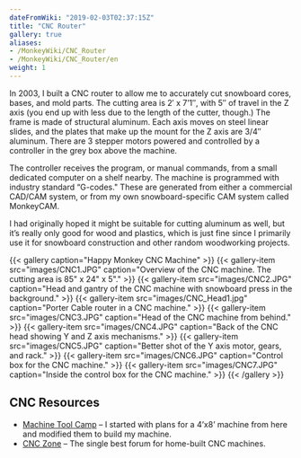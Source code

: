 ```yaml
---
dateFromWiki: "2019-02-03T02:37:15Z"
title: "CNC Router"
gallery: true
aliases:
- /MonkeyWiki/CNC_Router
- /MonkeyWiki/CNC_Router/en
weight: 1
---
```

In 2003, I built a CNC router to allow me to accurately cut snowboard cores, bases, and mold parts. The cutting area is 2′ x 7’1″, with 5″ of travel in the Z axis (you end up with less due to the length of the cutter, though.) The frame is made of structural aluminum. Each axis moves on steel linear slides, and the plates that make up the mount for the Z axis are 3/4″ aluminum. There are 3 stepper motors powered and controlled by a controller in the grey box above the machine.
 
The controller receives the program, or manual commands, from a small dedicated computer on a shelf nearby. The machine is programmed with industry standard “G-codes." These are generated from either a commercial CAD/CAM system, or from my own snowboard-specific CAM system called MonkeyCAM.
 
I had originally hoped it might be suitable for cutting aluminum as well, but it’s really only good for wood and plastics, which is just fine since I primarily use it for snowboard construction and other random woodworking projects.

{{< gallery  caption="Happy Monkey CNC Machine" >}}
{{< gallery-item src="images/CNC1.JPG" caption="Overview of the CNC machine. The cutting area is 85\" x 24\" x 5\"." >}}
{{< gallery-item src="images/CNC2.JPG" caption="Head and gantry of the CNC machine with snowboard press in the background." >}}
{{< gallery-item src="images/CNC_Head1.jpg" caption="Porter Cable router in a CNC machine." >}}
{{< gallery-item src="images/CNC3.JPG" caption="Head of the CNC machine from behind." >}}
{{< gallery-item src="images/CNC4.JPG" caption="Back of the CNC head showing Y and Z axis mechanisms." >}}
{{< gallery-item src="images/CNC5.JPG" caption="Better shot of the Y axis motor, gears, and rack." >}}
{{< gallery-item src="images/CNC6.JPG" caption="Control box for the CNC machine." >}}
{{< gallery-item src="images/CNC7.JPG" caption="Inside the control box for the CNC machine." >}}
{{< /gallery >}}



## CNC Resources 
- [Machine Tool Camp](http://machinetoolcamp.com/) – I started with plans for a 4’x8’ machine from here and modified them to build my machine.
- [CNC Zone](http://www.cnczone.com/) – The single best forum for home-built CNC machines.



